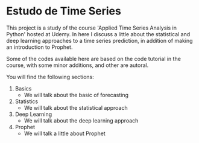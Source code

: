 # Estudo de Time Series

This project is a study of the course 'Applied Time Series Analysis in Python' hosted at Udemy. In here I discuss a little about the statistical and deep learning approaches to a time series prediction, in addition of making an introduction to Prophet.

Some of the codes available here are based on the code tutorial in the course, with some minor additions, and other are autoral. 

You will find the following sections:

1. Basics
   - We will talk about the basic of forecasting
2. Statistics
   - We will talk about the statistical approach
3. Deep Learning
   - We will talk about the deep learning approach
4. Prophet
   - We will talk a little about Prophet